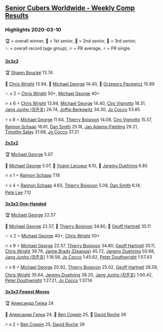 <style>table {white-space: nowrap;}</style>
<link rel="stylesheet" type="text/css" href="/scw-comp/css/flags.css" />

## [Senior Cubers Worldwide - Weekly Comp Results](/scw-comp/results/)
### Highlights 2020-03-10

<span style="white-space: nowrap;">🏆 = overall winner</span>, <span style="white-space: nowrap;">🥇 = 1st senior</span>, <span style="white-space: nowrap;">🥈 = 2nd senior</span>, <span style="white-space: nowrap;">🥉 = 3rd senior</span>, <span style="white-space: nowrap;">💥 = overall record (age group)</span>, <span style="white-space: nowrap;">🔥 = PR average</span>, <span style="white-space: nowrap;">⚡ = PR single</span>.

#### [3x3x3](333.md)

<span style="white-space: nowrap;">🏆 [Shawn Boucké](../../persons/shawn_boucke/333.md) 13.74</span>

<span style="white-space: nowrap;">🥇 [Chris Wright](../../persons/chris_wright/333.md) 13.94</span>, <span style="white-space: nowrap;">🥈 [Michael George](../../persons/michael_george/333.md) 14.40</span>, <span style="white-space: nowrap;">🥉 [Grzegorz Pacewicz](../../persons/grzegorz_pacewicz/333.md) 15.99</span>

💥 x 2 = <span style="white-space: nowrap;">[Chris Wright](../../persons/chris_wright/333.md) 50+</span>, <span style="white-space: nowrap;">[Michael George](../../persons/michael_george/333.md) 40+</span>

🔥 x 6 = <span style="white-space: nowrap;">[Chris Wright](../../persons/chris_wright/333.md) 13.94</span>, <span style="white-space: nowrap;">[Michael George](../../persons/michael_george/333.md) 14.40</span>, <span style="white-space: nowrap;">[Ciro Vignotto](../../persons/ciro_vignotto/333.md) 18.31</span>, <span style="white-space: nowrap;">[Jang Junho (장준호)](../../persons/jang_junho/333.md) 26.74</span>, <span style="white-space: nowrap;">[Joffie Berkowitz](../../persons/joffie_berkowitz/333.md) 34.30</span>, <span style="white-space: nowrap;">[Jo Cocco](../../persons/jo_cocco/333.md) 53.85</span>

⚡ x 8 = <span style="white-space: nowrap;">[Michael George](../../persons/michael_george/333.md) 11.64</span>, <span style="white-space: nowrap;">[Thierry Boisivon](../../persons/thierry_boisivon/333.md) 14.08</span>, <span style="white-space: nowrap;">[Ciro Vignotto](../../persons/ciro_vignotto/333.md) 15.57</span>, <span style="white-space: nowrap;">[Raimon Schaap](../../persons/raimon_schaap/333.md) 16.61</span>, <span style="white-space: nowrap;">[Dan Smith](../../persons/dan_smith/333.md) 25.18</span>, <span style="white-space: nowrap;">[Jan Adams-Fielding](../../persons/jan_adams_fielding/333.md) 29.21</span>, <span style="white-space: nowrap;">[Timothy Salay](../../persons/timothy_salay/333.md) 31.68</span>, <span style="white-space: nowrap;">[Jo Cocco](../../persons/jo_cocco/333.md) 37.21</span>

#### [2x2x2](222.md)

<span style="white-space: nowrap;">🏆 [Michael George](../../persons/michael_george/222.md) 5.07</span>

<span style="white-space: nowrap;">🥇 [Michael George](../../persons/michael_george/222.md) 5.07</span>, <span style="white-space: nowrap;">🥈 [Yoann Lecoeur](../../persons/yoann_lecoeur/222.md) 6.10</span>, <span style="white-space: nowrap;">🥉 [Jeremy Duehring](../../persons/jeremy_duehring/222.md) 6.85</span>

🔥 x 1 = <span style="white-space: nowrap;">[Raimon Schaap](../../persons/raimon_schaap/222.md) 7.18</span>

⚡ x 4 = <span style="white-space: nowrap;">[Raimon Schaap](../../persons/raimon_schaap/222.md) 4.63</span>, <span style="white-space: nowrap;">[Thierry Boisivon](../../persons/thierry_boisivon/222.md) 5.08</span>, <span style="white-space: nowrap;">[Dan Smith](../../persons/dan_smith/222.md) 6.14</span>, <span style="white-space: nowrap;">[Pete Lee](../../persons/pete_lee/222.md) 7.12</span>

#### [3x3x3 One-Handed](333oh.md)

<span style="white-space: nowrap;">🏆 [Michael George](../../persons/michael_george/333oh.md) 22.57</span>

<span style="white-space: nowrap;">🥇 [Michael George](../../persons/michael_george/333oh.md) 22.57</span>, <span style="white-space: nowrap;">🥈 [Thierry Boisivon](../../persons/thierry_boisivon/333oh.md) 34.80</span>, <span style="white-space: nowrap;">🥉 [Geoff Hartnell](../../persons/geoff_hartnell/333oh.md) 35.11</span>

💥 x 2 = <span style="white-space: nowrap;">[Michael George](../../persons/michael_george/333oh.md) 40+</span>, <span style="white-space: nowrap;">[Chris Wright](../../persons/chris_wright/333oh.md) 50+</span>

🔥 x 9 = <span style="white-space: nowrap;">[Michael George](../../persons/michael_george/333oh.md) 22.57</span>, <span style="white-space: nowrap;">[Thierry Boisivon](../../persons/thierry_boisivon/333oh.md) 34.80</span>, <span style="white-space: nowrap;">[Geoff Hartnell](../../persons/geoff_hartnell/333oh.md) 35.11</span>, <span style="white-space: nowrap;">[Chris Wright](../../persons/chris_wright/333oh.md) 39.76</span>, <span style="white-space: nowrap;">[Jamie Brady (Deansie)](../../persons/jamie_brady/333oh.md) 45.72</span>, <span style="white-space: nowrap;">[Jeremy Duehring](../../persons/jeremy_duehring/333oh.md) 50.98</span>, <span style="white-space: nowrap;">[Jang Junho (장준호)](../../persons/jang_junho/333oh.md) 1:18.58</span>, <span style="white-space: nowrap;">[Jo Cocco](../../persons/jo_cocco/333oh.md) 1:45.62</span>, <span style="white-space: nowrap;">[Peter Douthwright](../../persons/peter_douthwright/333oh.md) 1:57.43</span>

⚡ x 8 = <span style="white-space: nowrap;">[Michael George](../../persons/michael_george/333oh.md) 20.92</span>, <span style="white-space: nowrap;">[Thierry Boisivon](../../persons/thierry_boisivon/333oh.md) 25.02</span>, <span style="white-space: nowrap;">[Geoff Hartnell](../../persons/geoff_hartnell/333oh.md) 28.58</span>, <span style="white-space: nowrap;">[Chris Wright](../../persons/chris_wright/333oh.md) 35.64</span>, <span style="white-space: nowrap;">[Jeremy Duehring](../../persons/jeremy_duehring/333oh.md) 38.20</span>, <span style="white-space: nowrap;">[Jang Junho (장준호)](../../persons/jang_junho/333oh.md) 1:00.42</span>, <span style="white-space: nowrap;">[Peter Douthwright](../../persons/peter_douthwright/333oh.md) 1:27.21</span>, <span style="white-space: nowrap;">[Jo Cocco](../../persons/jo_cocco/333oh.md) 1:37.14</span>

#### [3x3x3 Fewest Moves](333fm.md)

<span style="white-space: nowrap;">🏆 [Александр Гилка](../../persons/александр_гилка/333fm.md) 24</span>

<span style="white-space: nowrap;">🥇 [Александр Гилка](../../persons/александр_гилка/333fm.md) 24</span>, <span style="white-space: nowrap;">🥈 [Ben Coppin](../../persons/ben_coppin/333fm.md) 25</span>, <span style="white-space: nowrap;">🥉 [David Roche](../../persons/david_roche/333fm.md) 26</span>

⚡ x 2 = <span style="white-space: nowrap;">[Ben Coppin](../../persons/ben_coppin/333fm.md) 25</span>, <span style="white-space: nowrap;">[David Roche](../../persons/david_roche/333fm.md) 26</span>


<!-- Global site tag (gtag.js) - Google Analytics -->
<script async src="https://www.googletagmanager.com/gtag/js?id=UA-86348435-3"></script>
<script>window.dataLayer = window.dataLayer || []; function gtag() {dataLayer.push(arguments);} gtag('js', new Date()); gtag('config', 'UA-86348435-3');</script>
